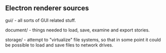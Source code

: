 Electron renderer sources
-------------------------

gui/ - all sorts of GUI related stuff.

document/ - things needed to load, save, examine and export stories.

storage/ - attempt to "virtualize" file systems, so that in some point it
could be possible to load and save files to network drives.
